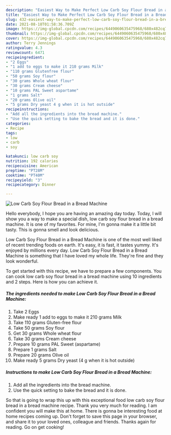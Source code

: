 ```yaml
---
description: "Easiest Way to Make Perfect Low Carb Soy Flour Bread in a Bread Machine"
title: "Easiest Way to Make Perfect Low Carb Soy Flour Bread in a Bread Machine"
slug: 432-easiest-way-to-make-perfect-low-carb-soy-flour-bread-in-a-bread-machine
date: 2021-08-18T01:58:36.709Z
image: https://img-global.cpcdn.com/recipes/6449060635475968/680x482cq70/low-carb-soy-flour-bread-in-a-bread-machine-recipe-main-photo.jpg
thumbnail: https://img-global.cpcdn.com/recipes/6449060635475968/680x482cq70/low-carb-soy-flour-bread-in-a-bread-machine-recipe-main-photo.jpg
cover: https://img-global.cpcdn.com/recipes/6449060635475968/680x482cq70/low-carb-soy-flour-bread-in-a-bread-machine-recipe-main-photo.jpg
author: Terry Jennings
ratingvalue: 4.3
reviewcount: 6471
recipeingredient:
- "2 Eggs"
- "1 add to eggs to make it 210 grams Milk"
- "110 grams Glutenfree flour"
- "50 grams Soy flour"
- "30 grams Whole wheat flour"
- "30 grams Cream cheese"
- "10 grams PAL Sweet aspartame"
- "1 grams Salt"
- "20 grams Olive oil"
- "5 grams Dry yeast 4 g when it is hot outside"
recipeinstructions:
- "Add all the ingredients into the bread machine."
- "Use the quick setting to bake the bread and it is done."
categories:
- Recipe
tags:
- low
- carb
- soy

katakunci: low carb soy 
nutrition: 192 calories
recipecuisine: American
preptime: "PT28M"
cooktime: "PT40M"
recipeyield: "3"
recipecategory: Dinner

---
```



![Low Carb Soy Flour Bread in a Bread Machine](https://img-global.cpcdn.com/recipes/6449060635475968/680x482cq70/low-carb-soy-flour-bread-in-a-bread-machine-recipe-main-photo.jpg)

Hello everybody, I hope you are having an amazing day today. Today, I will show you a way to make a special dish, low carb soy flour bread in a bread machine. It is one of my favorites. For mine, I'm gonna make it a little bit tasty. This is gonna smell and look delicious.



Low Carb Soy Flour Bread in a Bread Machine is one of the most well liked of recent trending foods on earth. It's easy, it is fast, it tastes yummy. It's enjoyed by millions every day. Low Carb Soy Flour Bread in a Bread Machine is something that I have loved my whole life. They're fine and they look wonderful.


To get started with this recipe, we have to prepare a few components. You can cook low carb soy flour bread in a bread machine using 10 ingredients and 2 steps. Here is how you can achieve it.

<!--inarticleads1-->

##### The ingredients needed to make Low Carb Soy Flour Bread in a Bread Machine:

1. Take 2 Eggs
1. Make ready 1 add to eggs to make it 210 grams Milk
1. Take 110 grams Gluten-free flour
1. Take 50 grams Soy flour
1. Get 30 grams Whole wheat flour
1. Take 30 grams Cream cheese
1. Prepare 10 grams PAL Sweet (aspartame)
1. Prepare 1 grams Salt
1. Prepare 20 grams Olive oil
1. Make ready 5 grams Dry yeast (4 g when it is hot outside)




<!--inarticleads2-->

##### Instructions to make Low Carb Soy Flour Bread in a Bread Machine:

1. Add all the ingredients into the bread machine.
1. Use the quick setting to bake the bread and it is done.




So that is going to wrap this up with this exceptional food low carb soy flour bread in a bread machine recipe. Thank you very much for reading. I am confident you will make this at home. There is gonna be interesting food at home recipes coming up. Don't forget to save this page in your browser, and share it to your loved ones, colleague and friends. Thanks again for reading. Go on get cooking!
